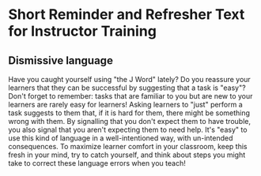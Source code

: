 # Short Reminder and Refresher Text for Instructor Training
## Dismissive language
Have you caught yourself using "the J Word" lately? Do you reassure your learners that they can be successful by suggesting 
that a task is "easy"? Don't forget to remember: tasks that are familiar to you but are new to your learners are rarely easy
for learners! Asking learners to "just" perform a task suggests to them that, if it is hard for them, there might be something
wrong with them. By signalling that you don't expect them to have trouble, you also signal that you aren't expecting them to need
help. It's "easy" to use this kind of language in a well-intentioned way, with un-intended consequences. To maximize learner comfort in your classroom, keep this fresh in your 
mind, try to catch yourself, and think about steps you might take to correct these language errors when you teach!

